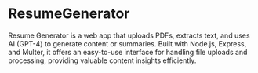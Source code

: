 # ResumeGenerator
Resume Generator is a web app that uploads PDFs, extracts text, and uses AI (GPT-4) to generate content or summaries. Built with Node.js, Express, and Multer, it offers an easy-to-use interface for handling file uploads and processing, providing valuable content insights efficiently.
